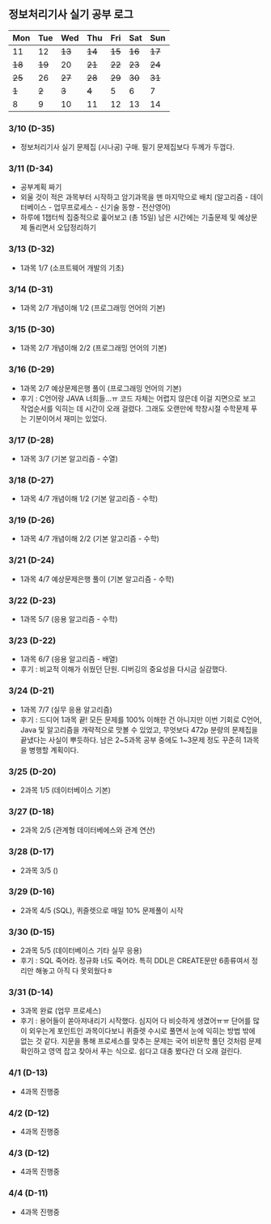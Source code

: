## 정보처리기사 실기 공부 로그

| Mon  | Tue  | Wed  | Thu  | Fri  | Sat  | Sun          |
| ---- | ---- | ---- | ---- | ---- | ---- | ------------ |
| 11  | 12  | <del>13</del>  | <del>14</del>  | <del>15</del>  | <del>16</del>  | <del>17</del>         |
| <del>18</del> | <del>19</del> | 20 | <del>21</del> | <del>22</del> | <del>23</del> | <del>24</del>         |
| <del>25</del> | 26 | <del>27</del> | <del>28</del> | <del>29</del> | <del>30</del> | <del>31</del>         |
| <del>1</del>  | <del>2</del> | <del>3</del>  | <del>4</del>  | 5   | 6   | 7 |
| 8 | 9 | 10 | 11 | 12 | 13 | 14 |





### 3/10 (D-35)

- 정보처리기사 실기 문제집 (시나공) 구매. 필기 문제집보다 두께가 두껍다. 


### 3/11 (D-34)

- 공부계획 짜기
- 외울 것이 적은 과목부터 시작하고 암기과목을 맨 마지막으로 배치 (알고리즘 - 데이터베이스 - 업무프로세스 - 신기술 동향 - 전산영어)
- 하루에 1챕터씩 집중적으로 훑어보고 (총 15일) 남은 시간에는 기출문제 및 예상문제 돌리면서 오답정리하기 


### 3/13 (D-32)

- 1과목 1/7 (소프트웨어 개발의 기초)


### 3/14 (D-31)

- 1과목 2/7 개념이해 1/2 (프로그래밍 언어의 기본)


### 3/15 (D-30)

- 1과목 2/7 개념이해 2/2 (프로그래밍 언어의 기본)


### 3/16 (D-29)

- 1과목 2/7 예상문제은행 풀이 (프로그래밍 언어의 기본)
- 후기 : C언어랑 JAVA 너희들...ㅠ 코드 자체는 어렵지 않은데 이걸 지면으로 보고 작업순서를 익히는 데
시간이 오래 걸렸다. 그래도 오랜만에 학창시절 수학문제 푸는 기분이어서 재미는 있었다. 


### 3/17 (D-28)

- 1과목 3/7 (기본 알고리즘 - 수열)


### 3/18 (D-27)

- 1과목 4/7 개념이해 1/2 (기본 알고리즘 - 수학)


### 3/19 (D-26)

- 1과목 4/7 개념이해 2/2 (기본 알고리즘 - 수학)


### 3/21 (D-24)

- 1과목 4/7 예상문제은행 풀이 (기본 알고리즘 - 수학)


### 3/22 (D-23)

- 1과목 5/7 (응용 알고리즘 - 수학)


### 3/23 (D-22)

- 1과목 6/7 (응용 알고리즘 - 배열)
- 후기 : 비교적 이해가 쉬웠던 단원. 디버깅의 중요성을 다시금 실감했다.


### 3/24 (D-21)

- 1과목 7/7 (실무 응용 알고리즘)
- 후기 : 드디어 1과목 끝! 모든 문제를 100% 이해한 건 아니지만 이번 기회로 C언어, Java 및 알고리즘을 개략적으로 맛볼 수 있었고, 무엇보다 472p 분량의 문제집을 끝냈다는 사실이 뿌듯하다. 남은 2~5과목 공부 중에도 1~3문제 정도 꾸준히 1과목을 병행할 계획이다.


### 3/25 (D-20)

- 2과목 1/5 (데이터베이스 기본)



### 3/27 (D-18)

- 2과목 2/5 (관계형 데이터베에스와 관계 연산)



### 3/28 (D-17)

- 2과목 3/5 ()


### 3/29 (D-16)

- 2과목 4/5 (SQL), 퀴즐렛으로 매일 10% 문제풀이 시작



### 3/30 (D-15)

- 2과목 5/5 (데이터베이스 기타 실무 응용)
- 후기 : SQL 죽어라. 정규화 너도 죽어라. 특히 DDL은 CREATE문만 6종류여서 정리만 해놓고 아직 다 못외웠다ㅎ


### 3/31 (D-14)

- 3과목 완료 (업무 프로세스)
- 후기 : 용어들이 쏟아져내리기 시작했다. 심지어 다 비슷하게 생겼어ㅠㅠ 단어를 많이 외우는게 포인트인 과목이다보니 퀴즐렛 수시로 풀면서 눈에 익히는 방법 밖에 없는 것 같다.
지문을 통해 프로세스를 맞추는 문제는 국어 비문학 풀던 것처럼 문제 확인하고 영역 잡고 찾아서 푸는 식으로. 쉽다고 대충 봤다간 더 오래 걸린다.


### 4/1 (D-13)

- 4과목 진행중


### 4/2 (D-12)

- 4과목 진행중


### 4/3 (D-12)

- 4과목 진행중


### 4/4 (D-11)

- 4과목 진행중
